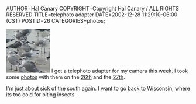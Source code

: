 AUTHOR=Hal Canary
COPYRIGHT=Copyright Hal Canary / ALL RIGHTS RESERVED
TITLE=telephoto adapter
DATE=2002-12-28 11:29:10-06:00 (CST)
POSTID=26
CATEGORIES=photos;

[<img src="/photos/thumb/2002-12-27-sanibel12.jpg" alt="Laughing gulls on beach, Sanibel, FL, US" width="120" height="120">](/photos/2002-12-27-sanibel12.jpg) I got a telephoto adapter for my camera this week. I took some [photos](/p/photos/) with them on the [26th](/p/photo-2002-12-26/) and the [27th](/p/photo-2002-12-27/).

I'm just about sick of the south again. I want to go back to Wisconsin, where its too cold for biting insects.
